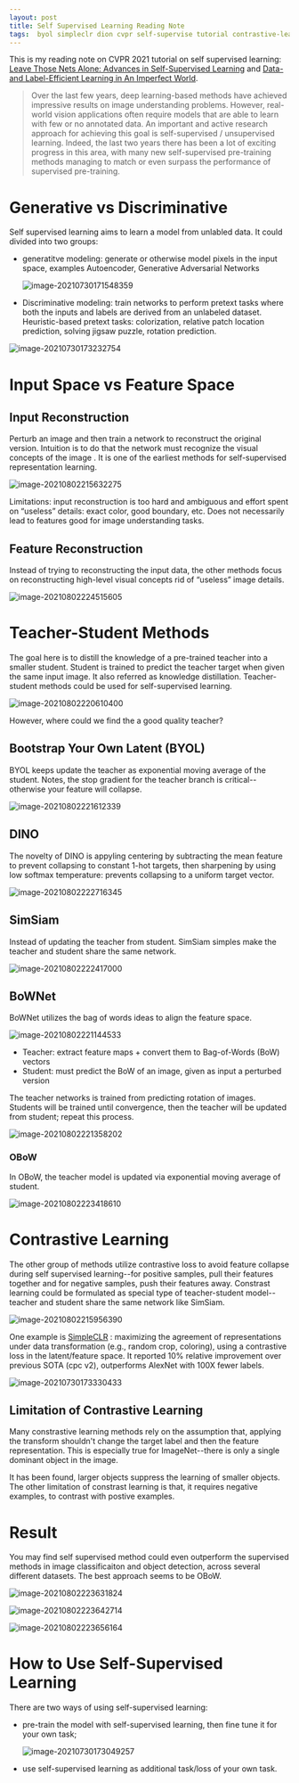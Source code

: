```yaml
---
layout: post
title: Self Supervised Learning Reading Note
tags:  byol simpleclr dion cvpr self-supervise tutorial contrastive-learning deep-learning 2021 bownet teacher-student obow simsiam
---
```

This is my reading note on CVPR 2021 tutorial on self supervised learning: [Leave Those Nets Alone:
Advances in Self-Supervised Learning](https://gidariss.github.io/self-supervised-learning-cvpr2021/) and [Data- and Label-Efficient Learning in An Imperfect World](https://vita-group.github.io/cvpr_2021_data_efficient_tutorial.html).

>  Over the last few years, deep learning-based methods have achieved impressive results on image understanding problems. However, real-world vision applications often require models that are able to learn with few or no annotated data. An important and active research approach for achieving this goal is self-supervised / unsupervised learning. Indeed, the last two years there has been a lot of exciting progress in this area, with many new self-supervised pre-training methods managing to match or even surpass the performance of supervised pre-training. 

# Generative vs Discriminative

Self supervised learning aims to learn a model from unlabled data. It could divided into two groups:

- generatitve modeling: generate or otherwise model pixels in the input space, examples Autoencoder, Generative Adversarial Networks

  ![image-20210730171548359](https://raw.githubusercontent.com/zhangtemplar/zhangtemplar.github.io/master/uPic/2021_07_30_17_15_49_image-20210730171548359.png)

- Discriminative modeling: train networks to perform pretext tasks where both the inputs and labels are derived from an unlabeled dataset. Heuristic-based pretext tasks: colorization, relative patch location prediction, solving jigsaw puzzle, rotation prediction.

![image-20210730173232754](https://raw.githubusercontent.com/zhangtemplar/zhangtemplar.github.io/master/uPic/2021_07_30_17_32_32_image-20210730173232754.png)

# Input Space vs Feature Space

## Input Reconstruction

Perturb an image and then train a network to reconstruct the original version. Intuition is to do that the network must recognize the visual concepts of the image . It is one of the earliest methods for self-supervised representation learning.

![image-20210802215632275](https://raw.githubusercontent.com/zhangtemplar/zhangtemplar.github.io/master/uPic/2021_08_02_21_56_32_image-20210802215632275.png)

Limitations: input reconstruction is too hard and ambiguous and effort spent on “useless” details: exact color, good boundary, etc. Does not necessarily lead to features good for image understanding tasks.

## Feature Reconstruction

Instead of trying to reconstructing the input data, the other methods focus on reconstructing high-level visual concepts rid of “useless” image details.

![image-20210802224515605](https://raw.githubusercontent.com/zhangtemplar/zhangtemplar.github.io/master/uPic/2021_08_02_22_45_15_image-20210802224515605.png)

# Teacher-Student Methods

The goal here is to distill the knowledge of a pre-trained teacher into a smaller student. Student is trained to predict the teacher target when given the same input image. It also referred as knowledge distillation. Teacher-student methods could be used for self-supervised learning.

![image-20210802220610400](https://raw.githubusercontent.com/zhangtemplar/zhangtemplar.github.io/master/uPic/2021_08_02_22_06_10_image-20210802220610400.png)

However, where could we find the a good quality teacher?

## Bootstrap Your Own Latent (BYOL)

BYOL keeps update the teacher as exponential moving average of the student. Notes, the stop gradient for the teacher branch is critical--otherwise your feature will collapse. 

![image-20210802221612339](https://raw.githubusercontent.com/zhangtemplar/zhangtemplar.github.io/master/uPic/2021_08_02_22_16_12_image-20210802221612339.png)

## DINO

The novelty of DINO is appyling centering by subtracting the mean feature to prevent collapsing to constant 1-hot targets, then sharpening by using low softmax temperature: prevents collapsing to a uniform target vector.

![image-20210802222716345](https://raw.githubusercontent.com/zhangtemplar/zhangtemplar.github.io/master/uPic/2021_08_02_22_27_16_image-20210802222716345.png)

## SimSiam

Instead of updating the teacher from student. SimSiam simples make the teacher and student share the same network.

![image-20210802222417000](https://raw.githubusercontent.com/zhangtemplar/zhangtemplar.github.io/master/uPic/2021_08_02_22_24_17_image-20210802222417000.png)

## BoWNet

BoWNet utilizes the bag of words ideas to align the feature space.

![image-20210802221144533](https://raw.githubusercontent.com/zhangtemplar/zhangtemplar.github.io/master/uPic/2021_08_02_22_11_44_image-20210802221144533.png)

- Teacher: extract feature maps + convert them to Bag-of-Words (BoW) vectors
- Student: must predict the BoW of an image, given as input a perturbed version

The teacher networks is trained from predicting rotation of images. Students will be trained until convergence, then the teacher will be updated from student; repeat this process.

![image-20210802221358202](https://raw.githubusercontent.com/zhangtemplar/zhangtemplar.github.io/master/uPic/2021_08_02_22_13_58_image-20210802221358202.png)

### OBoW

In OBoW, the teacher model is updated via exponential moving average of student.

![image-20210802223418610](https://raw.githubusercontent.com/zhangtemplar/zhangtemplar.github.io/master/uPic/2021_08_02_22_34_18_image-20210802223418610.png)

# Contrastive Learning

The other group of methods utilize contrastive loss to avoid feature collapse during self supervised learning--for positive samples, pull their features together and for negative samples, push their features away. Constrast learning could be formulated as special type of teacher-student model--teacher and student share the same network like SimSiam.

![image-20210802215956390](https://raw.githubusercontent.com/zhangtemplar/zhangtemplar.github.io/master/uPic/2021_08_02_21_59_56_image-20210802215956390.png)

One example is [SimpleCLR](https://arxiv.org/abs/2002.05709) : maximizing the agreement of representations under data transformation (e.g., random crop, coloring), using a contrastive loss in the latent/feature space. It reported 10% relative improvement over previous SOTA (cpc v2), outperforms AlexNet with 100X fewer labels.

![image-20210730173330433](https://raw.githubusercontent.com/zhangtemplar/zhangtemplar.github.io/master/uPic/2021_07_30_17_33_30_image-20210730173330433.png)

## Limitation of Contrastive Learning

Many constrastive learning methods rely on the assumption that, applying the transform shouldn't change the target label and then the feature representation. This is especially true for ImageNet--there is only a single dominant object in the image.

It has been found, larger objects suppress the learning of smaller objects. The other limitation of constrast learning is that, it requires negative examples, to contrast with postive examples.

# Result

You may find self supervised method could even outperform the supervised methods in image classificaiton and object detection, across several different datasets. The best approach seems to be OBoW.

![image-20210802223631824](https://raw.githubusercontent.com/zhangtemplar/zhangtemplar.github.io/master/uPic/2021_08_02_22_36_31_image-20210802223631824.png)

![image-20210802223642714](https://raw.githubusercontent.com/zhangtemplar/zhangtemplar.github.io/master/uPic/2021_08_02_22_36_42_image-20210802223642714.png)

![image-20210802223656164](https://raw.githubusercontent.com/zhangtemplar/zhangtemplar.github.io/master/uPic/2021_08_02_22_36_56_image-20210802223656164.png)

# How to Use Self-Supervised Learning

There are two ways of using self-supervised learning:

- pre-train the model with self-supervised learning, then fine tune it for your own task;

  ![image-20210730173049257](https://raw.githubusercontent.com/zhangtemplar/zhangtemplar.github.io/master/uPic/2021_07_30_17_30_49_image-20210730173049257.png)

- use self-supervised learning as additional task/loss of your own task.

